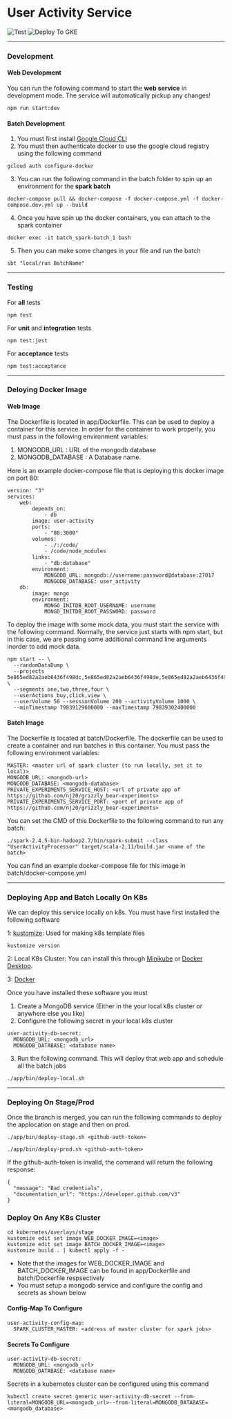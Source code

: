 # User Activity Service

![Test](https://github.com/nj20/grizzly_bear-user_activity/workflows/Test/badge.svg?branch=master) ![Deploy To GKE](https://github.com/nj20/grizzly_bear-user_activity/workflows/Deploy%20To%20GKE/badge.svg?branch=master)

---

### Development

#### Web Development

You can run the following command to start the **web service** in development mode. The service will automatically pickup any changes! 
  ```
  npm run start:dev
  ```

#### Batch Development

1. You must first install [Google Cloud CLI](https://cloud.google.com/sdk/docs/downloads-versioned-archives)
2. You must then authenticate docker to use the google cloud registry using the following command
```
gcloud auth configure-docker
```
3. You can run the following command in the batch folder to spin up an environment for the **spark batch**
```
docker-compose pull && docker-compose -f docker-compose.yml -f docker-compose.dev.yml up --build
```
4. Once you have spin up the docker containers, you can attach to the spark container
```
docker exec -it batch_spark-batch_1 bash
```
5. Then you can make some changes in your file and run the batch
```
sbt "local/run BatchName"
```

---

### Testing

For **all** tests

```
npm test
```

For **unit** and **integration** tests

```
npm test:jest
```

For **acceptance** tests

```
npm test:acceptance
```

---

### Deloying Docker Image

#### Web Image

The Dockerfile is located in app/Dockerfile. This can be used to deploy a container for this service. In order for the container to work properly, you must pass in the following environment variables:

1. MONGODB_URL : URL of the mongodb database
2. MONGODB_DATABASE : A Database name.

Here is an example docker-compose file that is deploying this docker image on port 80:

```
version: "3"
services:
    web:
        depends_on:
            - db
        image: user-activity
        ports:
            - "80:3000"
        volumes:
            - ./:/code/
            - /code/node_modules
        links:
            - "db:database"
        environment:
            MONGODB_URL: mongodb://username:password@database:27017
            MONGODB_DATABASE: user_activity
    db:
        image: mongo
        environment:
            MONGO_INITDB_ROOT_USERNAME: username
            MONGO_INITDB_ROOT_PASSWORD: password
```

To deploy the image with some mock data, you must start the service with the following command. Normally, the service just starts with npm start, but in this case, we are passing some additional command line arguments inorder to add mock data.

```
npm start -- \
  --randomDataDump \
  --projects 5e865ed82a2aeb6436f498dc,5e865ed82a2aeb6436f498de,5e865ed82a2aeb6436f498d7,5e865ed82a2aeb6436f498dd \
  --segments one,two,three,four \
  --userActions buy,click,view \
  --userVolume 50 --sessionVolume 200 --activityVolume 1000 \
  --minTimestamp 79839129600000 --maxTimestamp 79839302400000
```

#### Batch Image

The Dockerfile is located at batch/Dockerfile. The dockerfile can be used to create a container and run batches in this container. You must pass the following environment variables:
```
MASTER: <master url of spark cluster (to run locally, set it to local)>
MONGODB_URL: <mongodb-url>
MONGODB_DATABASE: <mongodb-database>
PRIVATE_EXPERIMENTS_SERVICE_HOST: <url of private app of https://github.com/nj20/grizzly_bear-experiments>
PRIVATE_EXPERIMENTS_SERVICE_PORT: <port of private app of https://github.com/nj20/grizzly_bear-experiments>
```

You can set the CMD of this Dockerfile to the following command to run any batch:
```
./spark-2.4.5-bin-hadoop2.7/bin/spark-submit --class "UserActivityProcessor" target/scala-2.11/build.jar <name of the batch>
```

You can find an example docker-compose file for this image in batch/docker-compose.yml


---

### Deploying App and Batch Locally On K8s

We can deploy this service locally on k8s. You must have first installed the following software

1: [kustomize](https://kustomize.io/): Used for making k8s template files

```
kustomize version
```

2: Local K8s Cluster: You can install this through [Minikube](https://kubernetes.io/docs/setup/learning-environment/minikube/) or [Docker Desktop](https://www.docker.com/products/docker-desktop).

3: [Docker](https://www.docker.com/)

Once you have installed these software you must

1. Create a MongoDB service (Either in the your local k8s cluster or anywhere else you like)
2. Configure the following secret in your local k8s cluster

```
user-activity-db-secret:
  MONGODB_URL: <mongodb_url>
  MONGODB_DATABASE: <database name>
```

3. Run the following command. This will deploy that web app and schedule all the batch jobs

```
./app/bin/deploy-local.sh
```

---

### Deploying On Stage/Prod

Once the branch is merged, you can run the following commands to deploy the applocation on stage and then on prod.

```
./app/bin/deploy-stage.sh <github-auth-token>
```
```
./app/bin/deploy-prod.sh <github-auth-token>
```
If the github-auth-token is invalid, the command will return the following response:
```
{
  "message": "Bad credentials",
  "documentation_url": "https://developer.github.com/v3"
}
```

### Deploy On Any K8s Cluster

```
cd kubernetes/overlays/stage
kustomize edit set image WEB_DOCKER_IMAGE=<image>
kustomize edit set image BATCH_DOCKER_IMAGE=<image>
kustomize build . | kubectl apply -f -
```

* Note that the images for WEB_DOCKER_IMAGE and BATCH_DOCKER_IMAGE can be found in app/Dockerfile and batch/Dockerfile respsectively
* You must setup a mongodb service and configure the config and secrets as shown below

#### Config-Map To Configure

```
user-activity-config-map:
  SPARK_CLUSTER_MASTER: <address of master cluster for spark jobs>
```

#### Secrets To Configure

```
user-activity-db-secret:
  MONGODB_URL: <mongodb_url>
  MONGODB_DATABASE: <database name>
```

Secrets in a kubernetes cluster can be configured using this command

```
kubectl create secret generic user-activity-db-secret --from-literal=MONGODB_URL=<mongodb_url>--from-literal=MONGODB_DATABASE=<mongodb_database>
```